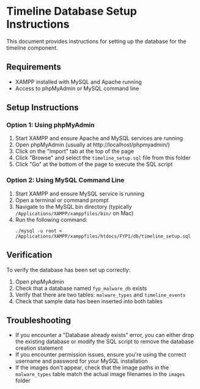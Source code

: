 # Timeline Database Setup Instructions

This document provides instructions for setting up the database for the timeline component.

## Requirements

- XAMPP installed with MySQL and Apache running
- Access to phpMyAdmin or MySQL command line

## Setup Instructions

### Option 1: Using phpMyAdmin

1. Start XAMPP and ensure Apache and MySQL services are running
2. Open phpMyAdmin (usually at http://localhost/phpmyadmin/)
3. Click on the "Import" tab at the top of the page
4. Click "Browse" and select the `timeline_setup.sql` file from this folder
5. Click "Go" at the bottom of the page to execute the SQL script

### Option 2: Using MySQL Command Line

1. Start XAMPP and ensure MySQL service is running
2. Open a terminal or command prompt
3. Navigate to the MySQL bin directory (typically `/Applications/XAMPP/xamppfiles/bin/` on Mac)
4. Run the following command:
   ```
   ./mysql -u root < /Applications/XAMPP/xamppfiles/htdocs/FYP1/db/timeline_setup.sql
   ```

## Verification

To verify the database has been set up correctly:

1. Open phpMyAdmin
2. Check that a database named `fyp_malware_db` exists
3. Verify that there are two tables: `malware_types` and `timeline_events`
4. Check that sample data has been inserted into both tables

## Troubleshooting

- If you encounter a "Database already exists" error, you can either drop the existing database or modify the SQL script to remove the database creation statement
- If you encounter permission issues, ensure you're using the correct username and password for your MySQL installation
- If the images don't appear, check that the image paths in the `malware_types` table match the actual image filenames in the `images` folder
